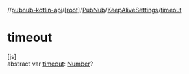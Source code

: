 //[pubnub-kotlin-api](../../../../index.md)/[[root]](../../index.md)/[PubNub](../index.md)/[KeepAliveSettings](index.md)/[timeout](timeout.md)

# timeout

[js]\
abstract var [timeout](timeout.md): [Number](https://kotlinlang.org/api/core/kotlin-stdlib/kotlin/-number/index.html)?
